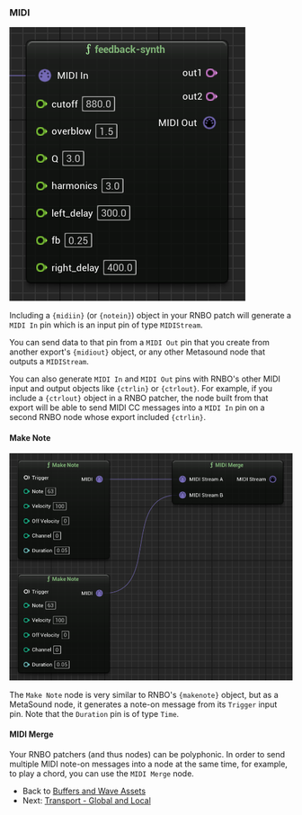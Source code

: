 ### MIDI

![midi pin](img/midi-pin.png)

Including a `{midiin}` (or `{notein}`) object in your RNBO patch will generate a `MIDI In` pin which is an input pin of type  `MIDIStream`. 

You can send data to that pin from a `MIDI Out` pin that you create from another export's `{midiout}` object, or any other Metasound node that outputs a `MIDIStream`.

You can also generate `MIDI In` and `MIDI Out` pins with RNBO's other MIDI input and output objects like `{ctrlin}` or `{ctrlout}`. For example, if you include a `{ctrlout}` object in a RNBO patcher, the node built from that export will be able to send MIDI CC messages into a `MIDI In` pin on a second RNBO node whose export included `{ctrlin}`.

#### Make Note

![make note and midi merge](img/makenote-merge.png)

The `Make Note` node is very similar to RNBO's `{makenote}` object, but as a MetaSound node, it generates a note-on message from its `Trigger` input pin. Note that the `Duration` pin is of type `Time`.

#### MIDI Merge

Your RNBO patchers (and thus nodes) can be polyphonic. In order to send multiple MIDI note-on messages into a node at the same time, for example, to play a chord, you can use the `MIDI Merge` node.

- Back to [Buffers and Wave Assets](BUFFERS.md)
- Next: [Transport - Global and Local](TRANSPORT.md)